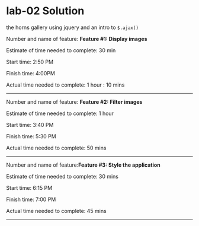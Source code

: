 # lab-02 Solution

the horns gallery using jquery and an intro to `$.ajax()`

Number and name of feature:  **Feature #1: Display images**

Estimate of time needed to complete: 30 min

Start time: 2:50 PM

Finish time: 4:00PM

Actual time needed to complete: 1 hour : 10 mins

***



Number and name of feature: **Feature #2: Filter images**

Estimate of time needed to complete: 1 hour

Start time: 3:40 PM

Finish time: 5:30 PM

Actual time needed to complete: 50 mins

***



Number and name of feature:**Feature #3: Style the application** 

Estimate of time needed to complete: 30 mins

Start time: 6:15 PM

Finish time: 7:00 PM

Actual time needed to complete: 45 mins

***
